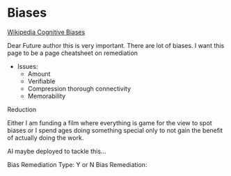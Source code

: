# Biases

[Wikipedia Cognitive Biases](https://en.wikipedia.org/wiki/List_of_cognitive_biases)

Dear Future author this is very important.
There are lot of biases. I want this page to be a page cheatsheet on remediation 
- Issues:
	- Amount
	- Verifiable 
	- Compression thorough connectivity
	- Memorability

Reduction


Either I am funding a film where everything is game for the view to spot biases or I spend ages doing something special only to not gain the benefit of actually doing the work.

AI maybe deployed to tackle this...

Bias Remediation Type: Y or N
Bias Remediation: 